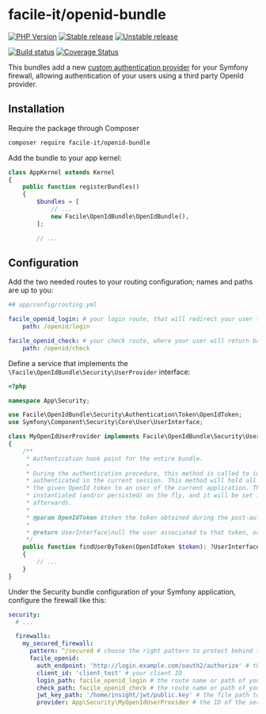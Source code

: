 # facile-it/openid-bundle

[![PHP Version](https://img.shields.io/badge/php-%5E7.1-blue.svg)](https://img.shields.io/badge/php-%5E7.1-blue.svg)
[![Stable release][Last stable image]][Packagist link]
[![Unstable release][Last unstable image]][Packagist link]

[![Build status][Master build image]][Master build link]
[![Coverage Status][Master coverage image]][Master coverage link]

This bundles add a new [custom authentication provider](https://symfony.com/doc/current/security/custom_authentication_provider.html) for your Symfony firewall, allowing authentication of your users using a third party OpenId provider.

## Installation

Require the package through Composer

```bash
composer require facile-it/openid-bundle
```

Add the bundle to your app kernel:

```php
class AppKernel extends Kernel
{
    public function registerBundles()
    {
        $bundles = [
            // ...
            new Facile\OpenIdBundle\OpenIdBundle(),
        ];

        // ...
```

## Configuration

Add the two needed routes to your routing configuration; names and paths are up to you:
```yaml
## app/config/routing.yml

facile_openid_login: # your login route, that will redirect your user to the OpenId service
    path: /openid/login

facile_openid_check: # your check route, where your user will return back for authentication on your app
    path: /openid/check
```

Define a service that implements the `\Facile\OpenIdBundle\Security\UserProvider` interface:
```php
<?php

namespace App\Security;

use Facile\OpenIdBundle\Security\Authentication\Token\OpenIdToken;
use Symfony\Component\Security\Core\User\UserInterface;

class MyOpenIdUserProvider implements Facile\OpenIdBundle\Security\UserProvider
{
    /**
     * Authentication hook point for the entire bundle.
     *
     * During the authentication procedure, this method is called to identify the user to be
     * authenticated in the current session. This method will hold all the logic to associate
     * the given OpenId token to an user of the current application. The user can even be
     * instantiated (and/or persisted) on the fly, and it will be set in the current session
     * afterwards.
     *
     * @param OpenIdToken $token the token obtained during the post-authentication redirect
     *
     * @return UserInterface|null the user associated to that token, or null if no user is found
     */
    public function findUserByToken(OpenIdToken $token): ?UserInterface
    {
        // ...
    }
}
```

Under the Security bundle configuration of your Symfony application, configure the firewall like this:

```yaml
security:
  # ...

  firewalls:
    my_secured_firewall:
      pattern: ^/secured # choose the right pattern to protect behind the OpenId authentication
      facile_openid:
        auth_endpoint: 'http://login.example.com/oauth2/authorize' # the endpoint of the OpenId service to redirect to for authentication 
        client_id: 'client_test' # your client ID
        login_path: facile_openid_login # the route name or path of your login route
        check_path: facile_openid_check # the route name or path of your check route
        jwt_key_path: '/home/insight/jwt/public.key' # the file path to the public key that was used to sign the OpenId JWT token
        provider: App\Security\MyOpenIdUserProvider # the ID of the service implementing the UserProvider interface 
```

[Last stable image]: https://poser.pugx.org/facile-it/openid-bundle/version.svg
[Last unstable image]: https://poser.pugx.org/facile-it/openid-bundle/v/unstable.svg
[Master build image]: https://travis-ci.org/facile-it/openid-bundle.svg
[Master coverage image]: https://coveralls.io/repos/facile-it/openid-bundle/badge.svg?branch=master&service=github

[Packagist link]: https://packagist.org/packages/facile-it/openid-bundle
[Master build link]: https://travis-ci.org/facile-it/openid-bundle
[Master coverage link]: https://coveralls.io/github/facile-it/openid-bundle?branch=master
